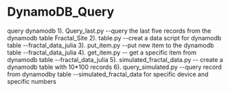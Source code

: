 # DynamoDB_Query
query dynamodb
1). Query_last.py --query the last five records from the dynamodb table Fractal_Site
2). table.py --creat a data script for dynamodb table --fractal_data_julia
3). put_item.py --put new item to the dynamodb table --fractal_data_julia
4). get_item.py -- get a specific item from dynamodb table --fractal_data_julia
5). simulated_fractal_data.py -- create a dynamodb table with 10*100 records
6). query_simulated.py --query record from dynamodby table --simulated_fractal_data for specific device and specific numbers 
